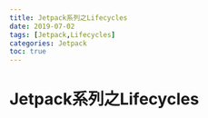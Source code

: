 ```yaml
---
title: Jetpack系列之Lifecycles
date: 2019-07-02
tags: [Jetpack,Lifecycles]
categories: Jetpack
toc: true
---
```

# Jetpack系列之Lifecycles
